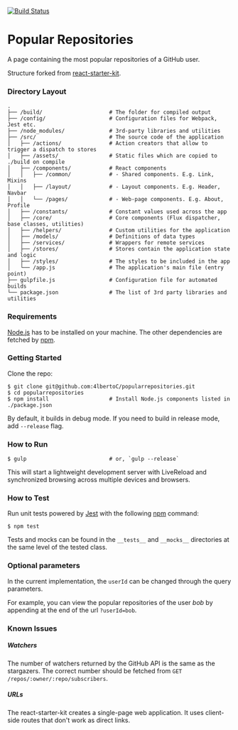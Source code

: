 [![Build Status](https://travis-ci.org/4lbertoC/popularrepositories.svg)](https://travis-ci.org/4lbertoC/popularrepositories)

# Popular Repositories

A page containing the most popular repositories of a GitHub user.

Structure forked from [react-starter-kit](https://github.com/kriasoft/react-starter-kit).

### Directory Layout

```
.
├── /build/                     # The folder for compiled output
├── /config/                    # Configuration files for Webpack, Jest etc.
├── /node_modules/              # 3rd-party libraries and utilities
├── /src/                       # The source code of the application
│   ├── /actions/               # Action creators that allow to trigger a dispatch to stores
│   ├── /assets/                # Static files which are copied to ./build on compile
│   ├── /components/            # React components
│   │   ├── /common/            # - Shared components. E.g. Link, Mixins
│   │   ├── /layout/            # - Layout components. E.g. Header, Navbar
│   │   └── /pages/             # - Web-page components. E.g. About, Profile
│   ├── /constants/             # Constant values used across the app
│   ├── /core/                  # Core components (Flux dispatcher, base classes, utilities)
│   ├── /helpers/               # Custom utilities for the application
│   ├── /models/                # Definitions of data types
│   ├── /services/              # Wrappers for remote services
│   ├── /stores/                # Stores contain the application state and logic
│   ├── /styles/                # The styles to be included in the app
│   └── /app.js                 # The application's main file (entry point)
├── gulpfile.js                 # Configuration file for automated builds
└── package.json                # The list of 3rd party libraries and utilities
```
### Requirements

[Node.js](http://nodejs.org/) has to be installed on your machine. The other dependencies are fetched by [npm](https://www.npmjs.com/).

### Getting Started

Clone the repo:

```shell
$ git clone git@github.com:4lbertoC/popularrepositories.git
$ cd popularrepositories
$ npm install                   # Install Node.js components listed in ./package.json
```

By default, it builds in debug mode. If you need to build in release mode, add
`--release` flag.

### How to Run

```shell
$ gulp                          # or, `gulp --release`
```

This will start a lightweight development server with LiveReload and
synchronized browsing across multiple devices and browsers.

### How to Test

Run unit tests powered by [Jest](https://facebook.github.io/jest/) with the following
[npm](https://www.npmjs.org/doc/misc/npm-scripts.html) command:

```shell
$ npm test
```

Tests and mocks can be found in the `__tests__` and `__mocks__` directories at the same level of the tested class.

### Optional parameters

In the current implementation, the `userId` can be changed through the query parameters.

For example, you can view the popular repositories of the user _bob_ by appending at the end of the url `?userId=bob`.

### Known Issues

##### Watchers
The number of watchers returned by the GitHub API is the same as the stargazers. The correct number should be fetched from `GET /repos/:owner/:repo/subscribers`.

##### URLs
The react-starter-kit creates a single-page web application. It uses client-side routes that don't work as direct links.